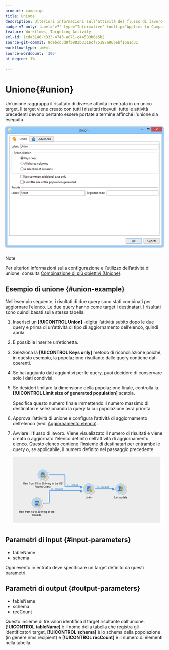 ```yaml
---
product: campaign
title: Unione
description: Ulteriori informazioni sull’attività del flusso di lavoro dell’Unione
badge-v7-only: label="v7" type="Informative" tooltip="Applies to Campaign Classic v7 only"
feature: Workflows, Targeting Activity
exl-id: 1cda3146-c333-4743-a871-c44583b6e5b2
source-git-commit: 8debcd3d8fb883b3316cf75187a86bebf15a1d31
workflow-type: tm+mt
source-wordcount: '305'
ht-degree: 1%

---
```


# Unione{#union}



Un’unione raggruppa il risultato di diverse attività in entrata in un unico target. Il target viene creato con tutti i risultati ricevuti: tutte le attività precedenti devono pertanto essere portate a termine affinché l&#39;unione sia eseguita.

![](assets/s_user_segmentation_union.png)

>[!NOTE]
>
>Per ulteriori informazioni sulla configurazione e l’utilizzo dell’attività di unione, consulta [Combinazione di più obiettivi (Unione)](targeting-data.md#combining-several-targets--union-).

## Esempio di unione {#union-example}

Nell’esempio seguente, i risultati di due query sono stati combinati per aggiornare l’elenco. Le due query hanno come target i destinatari. I risultati sono quindi basati sulla stessa tabella.

1. Inserisci un **[!UICONTROL Union]** -digita l’attività subito dopo le due query e prima di un’attività di tipo di aggiornamento dell’elenco, quindi aprila.
1. È possibile inserire un’etichetta.
1. Seleziona la **[!UICONTROL Keys only]** metodo di riconciliazione poiché, in questo esempio, la popolazione risultante dalle query contiene dati coerenti.
1. Se hai aggiunto dati aggiuntivi per le query, puoi decidere di conservare solo i dati condivisi.
1. Se desideri limitare la dimensione della popolazione finale, controlla la **[!UICONTROL Limit size of generated population]** scatola.

   Specifica questo numero finale immettendo il numero massimo di destinatari e selezionando la query la cui popolazione avrà priorità.

1. Approva l’attività di unione e configura l’attività di aggiornamento dell’elenco (vedi [Aggiornamento elenco](list-update.md)).
1. Avviare il flusso di lavoro. Viene visualizzato il numero di risultati e viene creato o aggiornato l’elenco definito nell’attività di aggiornamento elenco. Questo elenco contiene l’insieme di destinatari per entrambe le query o, se applicabile, il numero definito nel passaggio precedente.

   ![](assets/union_example.png)

## Parametri di input {#input-parameters}

* tableName
* schema

Ogni evento in entrata deve specificare un target definito da questi parametri.

## Parametri di output {#output-parameters}

* tableName
* schema
* recCount

Questo insieme di tre valori identifica il target risultante dall&#39;unione. **[!UICONTROL tableName]** è il nome della tabella che registra gli identificatori target, **[!UICONTROL schema]** è lo schema della popolazione (in genere nms:recipient) e **[!UICONTROL recCount]** è il numero di elementi nella tabella.

